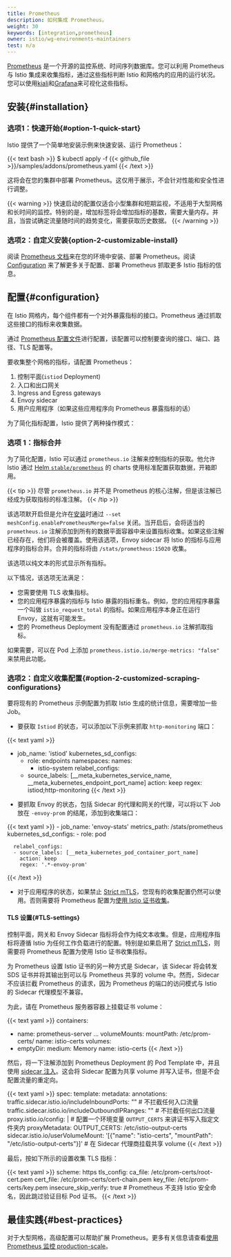 ```yaml
---
title: Prometheus
description: 如何集成 Prometheus。
weight: 30
keywords: [integration,prometheus]
owner: istio/wg-environments-maintainers
test: n/a
---
```


[Prometheus](https://prometheus.io/) 是一个开源的监控系统、时间序列数据库。您可以利用 Prometheus 与 Istio 集成来收集指标，通过这些指标判断 Istio 和网格内的应用的运行状况。您可以使用[kiali](/zh/docs/tasks/observability/kiali/)和[Grafana](/zh/docs/ops/integrations/grafana/)来可视化这些指标。

## 安装{#installation}

### 选项1：快速开始{#option-1-quick-start}

Istio 提供了一个简单地安装示例来快速安装、运行 Prometheus：

{{< text bash >}}
$ kubectl apply -f {{< github_file >}}/samples/addons/prometheus.yaml
{{< /text >}}

这将会在您的集群中部署 Prometheus。这仅用于展示，不会针对性能和安全性进行调整。

{{< warning >}}
快速启动的配置仅适合小型集群和短期监视，不适用于大型网格和长时间的监控。特别的是，增加标签将会增加指标的基数，需要大量内存。并且，当尝试确定流量随时间的趋势变化，需要获取历史数据。
{{< /warning >}}

### 选项2：自定义安装{option-2-customizable-install}

阅读 [Prometheus 文档](https://www.prometheus.io/)来在您的环境中安装、部署 Prometheus。阅读 [Configuration](#configuration) 来了解更多关于配置、部署 Prometheus 抓取更多 Istio 指标的信息。

## 配置{#configuration}

在 Istio 网格内，每个组件都有一个对外暴露指标的接口。Prometheus 通过抓取这些接口的指标来收集数据。

通过 [Prometheus 配置文件](https://prometheus.io/docs/prometheus/latest/configuration/configuration/)进行配置，该配置可以控制要查询的接口、端口、路径、TLS 配置等。

要收集整个网格的指标，请配置 Prometheus：

1. 控制平面(`istiod` Deployment)
1. 入口和出口网关
1. Ingress and Egress gateways
1. Envoy sidecar
1. 用户应用程序（如果这些应用程序向 Prometheus 暴露指标的话）

为了简化指标配置，Istio 提供了两种操作模式：

### 选项 1：指标合并

为了简化配置，Istio 可以通过 `prometheus.io` 注解来控制指标的获取。他允许 Istio 通过 [Helm `stable/prometheus`](https://github.com/helm/charts/tree/master/stable/prometheus) 的 charts 使用标准配置获取数据，开箱即用。

{{< tip >}}
尽管 `prometheus.io` 并不是 Prometheus 的核心注解，但是该注解已经成为获取指标的标准注解。
{{< /tip >}}

该选项默开启但是允许在[安装](/zh/docs/setup/install/istioctl/)时通过 `--set meshConfig.enablePrometheusMerge=false` 关闭。当开启后，会将适当的 `prometheus.io` 注解添加到所有的数据平面容器中来设置指标收集。如果这些注解已经存在，他们将会被覆盖。使用该选项，Envoy sidecar 将 Istio 的指标与应用程序的指标合并。合并的指标将由 `/stats/prometheus:15020` 收集。

该选项以纯文本的形式显示所有指标。

以下情况，该选项无法满足：

* 您需要使用 TLS 收集指标。
* 您的应用程序暴露的指标与 Istio 暴露的指标重名。例如，您的应用程序暴露一个叫做 `istio_request_total` 的指标。如果应用程序本身正在运行 Envoy，这就有可能发生。
* 您的 Prometheus Deployment 没有配置通过 `prometheus.io` 注解抓取指标。

如果需要，可以在 Pod 上添加 `prometheus.istio.io/merge-metrics: "false"` 来禁用此功能。

### 选项2：自定义收集配置{#option-2-customized-scraping-configurations}

要将现有的 Prometheus 示例配置为抓取 Istio 生成的统计信息，需要增加一些 Job。

* 要获取 `Istiod` 的状态，可以添加以下示例来抓取 `http-monitoring` 端口：

{{< text yaml >}}
- job_name: 'istiod'
  kubernetes_sd_configs:
  - role: endpoints
    namespaces:
      names:
      - istio-system
  relabel_configs:
  - source_labels: [__meta_kubernetes_service_name, __meta_kubernetes_endpoint_port_name]
    action: keep
    regex: istiod;http-monitoring
{{< /text >}}

* 要抓取 Envoy 的状态，包括 Sidecar 的代理和网关的代理，可以将以下 Job 放在 `-envoy-prom` 的结尾，添加到收集端口：

{{< text yaml >}}
    - job_name: 'envoy-stats'
      metrics_path: /stats/prometheus
      kubernetes_sd_configs:
      - role: pod

      relabel_configs:
      - source_labels: [__meta_kubernetes_pod_container_port_name]
        action: keep
        regex: '.*-envoy-prom'
{{< /text >}}

* 对于应用程序的状态，如果禁止 [Strict mTLS](/zh/docs/tasks/security/authentication/authn-policy/#globally-enabling-istio-mutual-tls-in-strict-mode)，您现有的收集配置仍然可以使用。否则需要将 Prometheus 配置为[使用 Istio 证书收集](#tls-settings)。

#### TLS 设置{#TLS-settings}

控制平面，网关和 Envoy Sidecar 指标将会作为纯文本收集。但是，应用程序指标将遵循 Istio 为任何工作负载进行的配置。特别是如果启用了 [Strict mTLS](/zh/docs/tasks/security/authentication/authn-policy/#globally-enabling-istio-mutual-tls-in-strict-mode)，则需要将 Prometheus 配置为使用 Istio 证书收集指标。

为 Prometheus 设置 Istio 证书的另一种方式是 Sidecar，该 Sidecar 将会转发 SDS 证书并将其输出到可以与 Prometheus 共享的 volume 中。然而，Sidecar 不应该拦截 Prometheus 的请求，因为 Prometheus 的端口的访问模式与 Istio 的 Sidecar 代理模型不兼容。

为此，请在 Prometheus 服务器容器上挂载证书 volume：

{{< text yaml >}}
containers:
  - name: prometheus-server
    ...
    volumeMounts:
      mountPath: /etc/prom-certs/
      name: istio-certs
volumes:
  - emptyDir:
      medium: Memory
    name: istio-certs
{{< /text >}}

然后，将一下注解添加到 Prometheus Deployment 的 Pod Template 中，并且使用 [sidecar 注入](/zh/docs/setup/additional-setup/sidecar-injection/)。这会将 Sidecar 配置为共享 volume 并写入证书，但是不会配置流量的重定向。

{{< text yaml >}}
spec:
  template:
    metadata:
      annotations:
        traffic.sidecar.istio.io/includeInboundPorts: ""   # 不拦截任何入口流量
        traffic.sidecar.istio.io/includeOutboundIPRanges: ""  # 不拦截任何出口流量
        proxy.istio.io/config: |  # 配置一个环境变量 `OUTPUT_CERTS` 来讲证书写入指定文件夹内
          proxyMetadata:
            OUTPUT_CERTS: /etc/istio-output-certs
        sidecar.istio.io/userVolumeMount: '[{"name": "istio-certs", "mountPath": "/etc/istio-output-certs"}]' # 在 Sidecar 代理商挂载共享 volume
{{< /text >}}

最后，按如下所示的设置收集 TLS 指标：

{{< text yaml >}}
scheme: https
tls_config:
  ca_file: /etc/prom-certs/root-cert.pem
  cert_file: /etc/prom-certs/cert-chain.pem
  key_file: /etc/prom-certs/key.pem
  insecure_skip_verify: true  # Prometheus 不支持 Istio 安全命名，因此跳过验证目标 Pod 证书。
{{< /text >}}

## 最佳实践{#best-practices}

对于大型网格，高级配置可以帮助扩展 Prometheus。更多有关信息请查看[使用 Prometheus 监控 production-scale](/zh/docs/ops/best-practices/observability/#using-prometheus-for-production-scale-monitoring)。
